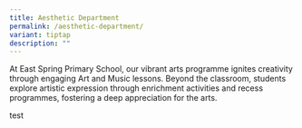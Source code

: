 ```yaml
---
title: Aesthetic Department
permalink: /aesthetic-department/
variant: tiptap
description: ""
---
```

<p>At East Spring Primary School, our vibrant arts programme ignites creativity
through engaging Art and Music lessons. Beyond the classroom, students
explore artistic expression through enrichment activities and recess programmes,
fostering a deep appreciation for the arts.</p>
<p>test</p>